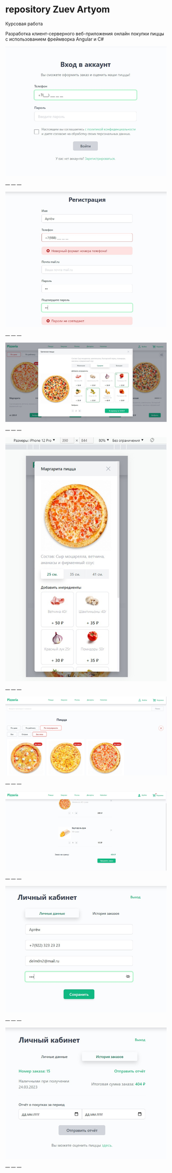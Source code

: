 # repository Zuev Artyom

Курсовая работа

Разработка клиент-серверного веб-приложения онлайн покупки пиццы с использованием фреймворка Angular и C#

<img src="./markdown/login.jpg" >

— — —

<img src="./markdown/signup.jpg" >

— — —

<img src="./markdown/modal.jpg" >

— — —

<img src="./markdown/modal-mobile.jpg" >

— — —

<img src="./markdown/sort.jpg" >

— — —

<img src="./markdown/cart.jpg" >

— — —

<img src="./markdown/personal.jpg" >

— — —

<img src="./markdown/history.jpg" >

— — —
